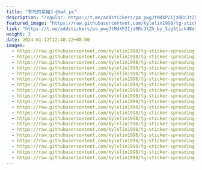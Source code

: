 ```yaml
---
title: "乖巧的菜豬3 @kal_pc"
description: "regular: https://t.me/addstickers/pa_pwgJtMdXP2IjzRRcJtZh_by_SigStick4Bot"
featured_image: "https://raw.githubusercontent.com/kylelin1998/tg-sticker-spreading-worldwide-images/main/img/d54ec782-8297-47b6-ab63-76fa70b54224.jpg"
link: "https://t.me/addstickers/pa_pwgJtMdXP2IjzRRcJtZh_by_SigStick4Bot"
weight: 3
date: 2024-01-12T22:48:22+08:00
images:
  - https://raw.githubusercontent.com/kylelin1998/tg-sticker-spreading-worldwide-images/main/img/d54ec782-8297-47b6-ab63-76fa70b54224.jpg
  - https://raw.githubusercontent.com/kylelin1998/tg-sticker-spreading-worldwide-images/main/img/41c6d27d-9233-45f4-ba59-2c116b7e96ae.jpg
  - https://raw.githubusercontent.com/kylelin1998/tg-sticker-spreading-worldwide-images/main/img/c7db195f-4bc8-42d0-b84c-a7b16eb5be5c.jpg
  - https://raw.githubusercontent.com/kylelin1998/tg-sticker-spreading-worldwide-images/main/img/97fe8cd0-d5fb-43f6-84ed-9b779a7fb022.jpg
  - https://raw.githubusercontent.com/kylelin1998/tg-sticker-spreading-worldwide-images/main/img/b292d3df-f3da-4da6-915f-dd1737c47b22.jpg
  - https://raw.githubusercontent.com/kylelin1998/tg-sticker-spreading-worldwide-images/main/img/355aab44-23cf-4435-adbb-b95e63f1f086.jpg
  - https://raw.githubusercontent.com/kylelin1998/tg-sticker-spreading-worldwide-images/main/img/84d73362-ac30-4936-8dae-1fee8b3275d7.jpg
  - https://raw.githubusercontent.com/kylelin1998/tg-sticker-spreading-worldwide-images/main/img/ce249299-f3b8-4615-9ff7-be6c4b21c5c0.jpg
  - https://raw.githubusercontent.com/kylelin1998/tg-sticker-spreading-worldwide-images/main/img/28d1212e-0263-4bb1-8142-efb9559f4c67.jpg
  - https://raw.githubusercontent.com/kylelin1998/tg-sticker-spreading-worldwide-images/main/img/cb6aa2ca-e359-43dc-a356-0981b7b421eb.jpg
  - https://raw.githubusercontent.com/kylelin1998/tg-sticker-spreading-worldwide-images/main/img/c3320a23-634a-44b4-884f-93f24d867577.jpg
  - https://raw.githubusercontent.com/kylelin1998/tg-sticker-spreading-worldwide-images/main/img/ddf329ad-25de-461b-9beb-af8a9b48fd0d.jpg
  - https://raw.githubusercontent.com/kylelin1998/tg-sticker-spreading-worldwide-images/main/img/725e5616-4695-4ecd-846a-77d048caa04d.jpg
  - https://raw.githubusercontent.com/kylelin1998/tg-sticker-spreading-worldwide-images/main/img/712181ca-8dd7-4c0a-93f8-d6a409ef0693.jpg
  - https://raw.githubusercontent.com/kylelin1998/tg-sticker-spreading-worldwide-images/main/img/22cdc478-89d8-41e7-9dcf-93aa0d669efb.jpg
  - https://raw.githubusercontent.com/kylelin1998/tg-sticker-spreading-worldwide-images/main/img/6ac876b4-2d60-4fd6-8aa6-84af7ebd11d2.jpg
  - https://raw.githubusercontent.com/kylelin1998/tg-sticker-spreading-worldwide-images/main/img/07d9cf6f-84a1-4fae-96dd-757f19a436af.jpg
  - https://raw.githubusercontent.com/kylelin1998/tg-sticker-spreading-worldwide-images/main/img/d06b4803-bd66-4586-a23e-1fee9bbac7d0.jpg
  - https://raw.githubusercontent.com/kylelin1998/tg-sticker-spreading-worldwide-images/main/img/3e9838fc-2df7-49ff-9989-813192a16643.jpg
  - https://raw.githubusercontent.com/kylelin1998/tg-sticker-spreading-worldwide-images/main/img/2532ed09-6066-49c7-a5f1-30d35e84f2c3.jpg
---
```


